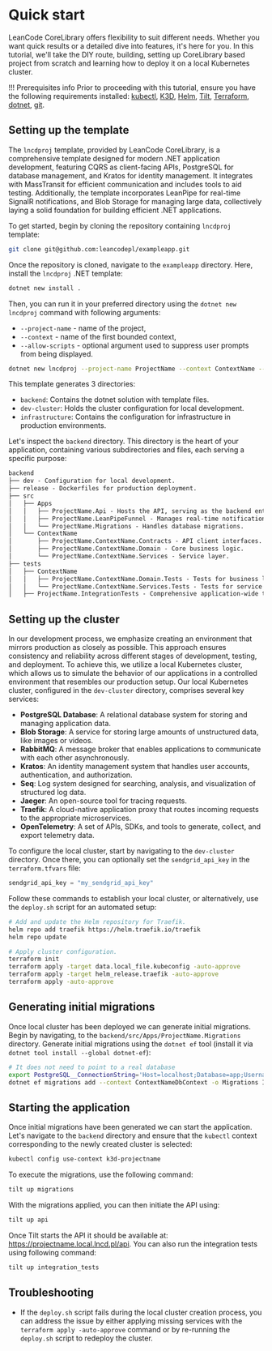 # Quick start

LeanCode CoreLibrary offers flexibility to suit different needs. Whether you want quick results or a detailed dive into features, it's here for you. In this tutorial, we'll take the DIY route, building, setting up CoreLibrary based project from scratch and learning how to deploy it on a local Kubernetes cluster.

!!! Prerequisites info
    Prior to proceeding with this tutorial, ensure you have the following requirements installed: [kubectl](https://kubernetes.io/docs/tasks/tools/),
    [K3D](https://k3d.io/#installation), [Helm](https://helm.sh/docs/intro/quickstart/), [Tilt](https://docs.tilt.dev/install.html), [Terraform](https://www.terraform.io/), [dotnet](https://dotnet.microsoft.com/en-us/download), [git](https://git-scm.com/).

## Setting up the template

The `lncdproj` template, provided by LeanCode CoreLibrary, is a comprehensive template designed for modern .NET application development, featuring CQRS as client-facing APIs, PostgreSQL for database management, and Kratos for identity management. It integrates with MassTransit for efficient communication and includes tools to aid testing. Additionally, the template incorporates LeanPipe for real-time SignalR notifications, and Blob Storage for managing large data, collectively laying a solid foundation for building efficient .NET applications.

To get started, begin by cloning the repository containing `lncdproj` template:

```sh
git clone git@github.com:leancodepl/exampleapp.git
```

Once the repository is cloned, navigate to the `exampleapp` directory. Here, install the `lncdproj` .NET template:

```sh
dotnet new install .
```

Then, you can run it in your preferred directory using the `dotnet new lncdproj` command with following arguments:

- `--project-name` - name of the project,
- `--context` - name of the first bounded context,
- `--allow-scripts` - optional argument used to suppress user prompts from being displayed.

```sh
dotnet new lncdproj --project-name ProjectName --context ContextName --allow-scripts Yes
```

This template generates 3 directories:

- `backend`: Contains the dotnet solution with template files.
- `dev-cluster`: Holds the cluster configuration for local development.
- `infrastructure`: Contains the configuration for infrastructure in production environments.

Let's inspect the `backend` directory. This directory is the heart of your application, containing various subdirectories and files, each serving a specific purpose:

```txt
backend
├── dev - Configuration for local development.
├── release - Dockerfiles for production deployment.
├── src
│   ├── Apps
│   │   ├── ProjectName.Api - Hosts the API, serving as the backend entrypoint.
│   │   ├── ProjectName.LeanPipeFunnel - Manages real-time notifications.
│   │   └── ProjectName.Migrations - Handles database migrations.
│   └── ContextName
│       ├── ProjectName.ContextName.Contracts - API client interfaces.
│       ├── ProjectName.ContextName.Domain - Core business logic.
│       └── ProjectName.ContextName.Services - Service layer.
├── tests
│   ├── ContextName
│   │   ├── ProjectName.ContextName.Domain.Tests - Tests for business logic.
│   │   └── ProjectName.ContextName.Services.Tests - Tests for service layer.
│   ├── ProjectName.IntegrationTests - Comprehensive application-wide tests.
```

## Setting up the cluster

In our development process, we emphasize creating an environment that mirrors production as closely as possible. This approach ensures consistency and reliability across different stages of development, testing, and deployment. To achieve this, we utilize a local Kubernetes cluster, which allows us to simulate the behavior of our applications in a controlled environment that resembles our production setup. Our local Kubernetes cluster, configured in the `dev-cluster` directory, comprises several key services:

- **PostgreSQL Database**: A relational database system for storing and managing application data.
- **Blob Storage**: A service for storing large amounts of unstructured data, like images or videos.
- **RabbitMQ**: A message broker that enables applications to communicate with each other asynchronously.
- **Kratos**: An identity management system that handles user accounts, authentication, and authorization.
- **Seq**: Log system designed for searching, analysis, and visualization of structured log data.
- **Jaeger**: An open-source tool for tracing requests.
- **Traefik**: A cloud-native application proxy that routes incoming requests to the appropriate microservices.
- **OpenTelemetry**: A set of APIs, SDKs, and tools to generate, collect, and export telemetry data.

To configure the local cluster, start by navigating to the `dev-cluster` directory. Once there, you can optionally set the `sendgrid_api_key` in the `terraform.tfvars` file:

```terraform
sendgrid_api_key = "my_sendgrid_api_key"
```

Follow these commands to establish your local cluster, or alternatively, use the `deploy.sh` script for an automated setup:

```sh
# Add and update the Helm repository for Traefik.
helm repo add traefik https://helm.traefik.io/traefik
helm repo update

# Apply cluster configuration.
terraform init
terraform apply -target data.local_file.kubeconfig -auto-approve
terraform apply -target helm_release.traefik -auto-approve
terraform apply -auto-approve
```

## Generating initial migrations

Once local cluster has been deployed we can generate initial migrations. Begin by navigating, to the `backend/src/Apps/ProjectName.Migrations` directory. Generate initial migrations using the `dotnet ef` tool (install it via `dotnet tool install --global dotnet-ef`):

```sh
# It does not need to point to a real database
export PostgreSQL__ConnectionString='Host=localhost;Database=app;Username=app;Password=Passw12#'
dotnet ef migrations add --context ContextNameDbContext -o Migrations InitialMigration
```

## Starting the application

Once initial migrations have been generated we can start the application. Let's navigate to the `backend` directory and ensure that the `kubectl` context corresponding to the newly created cluster is selected:

```sh
kubectl config use-context k3d-projectname
```

To execute the migrations, use the following command:

```sh
tilt up migrations
```

With the migrations applied, you can then initiate the API using:

```sh
tilt up api
```

Once Tilt starts the API it should be available at: <https://projectname.local.lncd.pl/api>. You can also run the integration tests using following command:

```sh
tilt up integration_tests
```

## Troubleshooting

- If the `deploy.sh` script fails during the local cluster creation process, you can address the issue by either applying missing services with the `terraform apply -auto-approve` command or by re-running the `deploy.sh` script to redeploy the cluster.
